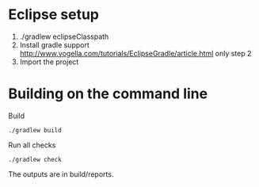 # Eclipse setup

  1. ./gradlew eclipseClasspath
  2. Install gradle support http://www.vogella.com/tutorials/EclipseGradle/article.html only step 2
  3. Import the project
  

# Building on the command line

Build

    ./gradlew build
    

Run all checks

    ./gradlew check

The outputs are in build/reports.
